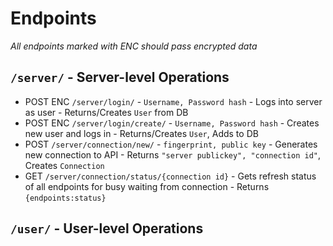 # Endpoints
*All endpoints marked with ENC should pass encrypted data*

## `/server/` - Server-level Operations

- POST ENC `/server/login/` - `Username, Password hash` - Logs into server as user - Returns/Creates `User` from DB
- POST ENC `/server/login/create/` - `Username, Password hash` - Creates new user and logs in - Returns/Creates `User`, Adds to DB
- POST `/server/connection/new/` - `fingerprint, public key` - Generates new connection to API - Returns `"server publickey", "connection id"`, Creates `Connection`
- GET `/server/connection/status/{connection id}` - Gets refresh status of all endpoints for busy waiting from connection - Returns `{endpoints:status}`

## `/user/` - User-level Operations
